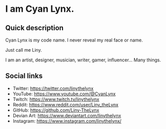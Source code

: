 # I am Cyan Lynx.

## Quick description

Cyan Lynx is my code name. I never reveal my real face or name.

Just call me Liny.

I am an artist, designer, musician, writer, gamer, influencer... Many things.

## Social links

- Twitter: https://twitter.com/linythelynx
- YouTube: https://www.youtube.com/@CyanLynx
- Twitch: https://www.twitch.tv/linythelynx
- Reddit: https://www.reddit.com/user/Liny_theLynx
- GitHub: https://github.com/Liny-TheLynx
- Devian Art: https://www.deviantart.com/linythelynx
- Instagram: https://www.instagram.com/linythelynx/
